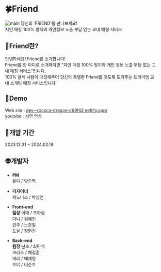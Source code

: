 # 🍀Friend
![main](https://github.com/chr0405/js_counter/assets/129362281/022d3f4f-20e6-43eb-817e-09cb90a47ee1)
당신의 'FRIEND'를 만나보세요!\
지인 매칭 100% 방지와 개인정보 노출 부담 없는 교내 매칭 서비스

## 💚Friend란?

안녕하세요! Friend를 소개합니다!\
Friend를 한 마디로 소개하자면 "지인 매칭 100% 방지와 개인 정보 노출 부담 없는 교내 매칭 서비스"입니다.\
100% 실제 사람이 매칭해주어 당신의 특별한 Friend를 찾도록 도와주는 프리미엄 교내 소개팅 매칭 서비스입니다

## 💚Demo

Web site : [dev--rococo-dragon-c69f42.netlify.app/](dev--rococo-dragon-c69f42.netlify.app/)\
youtube : [시연 연상](https://www.youtube.com/watch?v=jvkPfVLO6fc)

## 🧪개발 기간

2023.12.31 ~ 2024.02.19

## 👽개발자

* **PM**\
  유디 / 양준혁
  
* **디자이너**\
  제노니스 / 박성연
  
* **Front-end**\
**팀장** 이매 / 조하림\
다니 / 김예진\
린주 / 노준일\
도율 / 정현진

* **Back-end**\
**팀장** 난초 / 최민석\
크리스 / 채정훈\
베리 / 배재영\
호야 / 이준호
